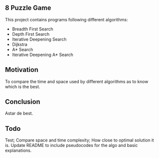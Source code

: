 ## 8 Puzzle Game

This project contains programs following different algorithms:
* Breadth First Search
* Depth First Search
* Iterative Deepening Search
* Dijkstra
* A\* Search
* Iterative Deepening A\* Search

## Motivation

To compare the time and space used by different algorithms as to know which is the best.

## Conclusion

Astar de best.

## Todo

Test; Compare space and time complexity; How close to optimal solution it is.
Update README to include pseudocodes for the algo and basic explanations.

